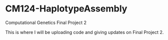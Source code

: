 # CM124-HaplotypeAssembly
Computational Genetics Final Project 2

This is where I will be uploading code and giving updates on Final Project 2.
